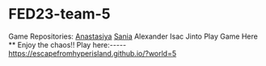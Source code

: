 # FED23-team-5
Game Repositories:
<a href="https://escapefromhyperisland.github.io/FED23-team-5/Anastasiya/index.html">Anastasiya</a>
<a href="https://escapefromhyperisland.github.io/FED23-team-5/Sania/index.html">Sania</a>
Alexander
Isac
Jinto
Play Game Here
** Enjoy the chaos!! Play here:*-----*
https://escapefromhyperisland.github.io/?world=5
